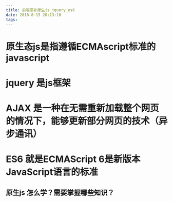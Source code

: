 ```yaml
---
title: 前端恶补原生js_jquery_es6
date: 2018-8-15 20:13:10
tags:
---
```


# 原生态js是指遵循ECMAscript标准的javascript
# jquery 是js框架
# AJAX 是一种在无需重新加载整个网页的情况下，能够更新部分网页的技术（异步通讯）
# ES6 就是ECMAScript 6是新版本JavaScript语言的标准

## 原生js 怎么学？需要掌握哪些知识？

